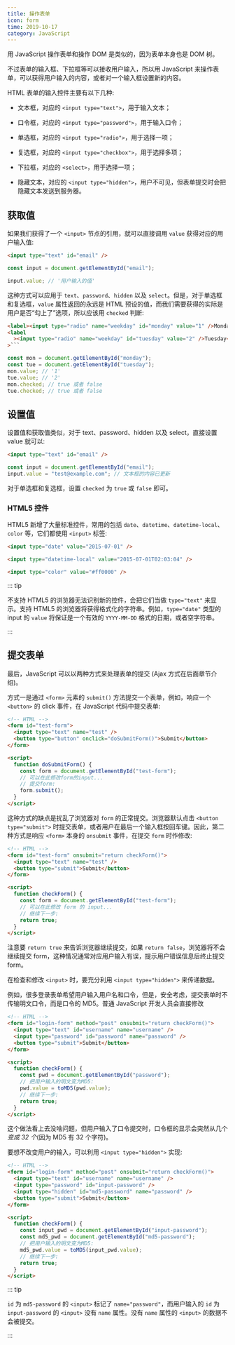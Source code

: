 ```yaml
---
title: 操作表单
icon: form
time: 2019-10-17
category: JavaScript
---
```


用 JavaScript 操作表单和操作 DOM 是类似的，因为表单本身也是 DOM 树。

不过表单的输入框、下拉框等可以接收用户输入，所以用 JavaScript 来操作表单，可以获得用户输入的内容，或者对一个输入框设置新的内容。

<!-- more -->

HTML 表单的输入控件主要有以下几种:

- 文本框，对应的 `<input type="text">`，用于输入文本；

- 口令框，对应的 `<input type="password">`，用于输入口令；

- 单选框，对应的 `<input type="radio">`，用于选择一项；

- 复选框，对应的 `<input type="checkbox">`，用于选择多项；

- 下拉框，对应的 `<select>`，用于选择一项；

- 隐藏文本，对应的 `<input type="hidden">`，用户不可见，但表单提交时会把隐藏文本发送到服务器。

## 获取值

如果我们获得了一个 `<input>` 节点的引用，就可以直接调用 `value` 获得对应的用户输入值:

```html
<input type="text" id="email" />
```

```js
const input = document.getElementById("email");

input.value; // '用户输入的值'
```

这种方式可以应用于 `text`、`password`、`hidden` 以及 `select`。但是，对于单选框和复选框，`value` 属性返回的永远是 HTML 预设的值，而我们需要获得的实际是用户是否“勾上了”选项，所以应该用 `checked` 判断:

````html
<label><input type="radio" name="weekday" id="monday" value="1" />Monday</label>
<label
  ><input type="radio" name="weekday" id="tuesday" value="2" />Tuesday</label
>```
````

```js
const mon = document.getElementById("monday");
const tue = document.getElementById("tuesday");
mon.value; // '1'
tue.value; // '2'
mon.checked; // true 或者 false
tue.checked; // true 或者 false
```

## 设置值

设置值和获取值类似，对于 text、password、hidden 以及 select，直接设置 value 就可以:

```html
<input type="text" id="email" />
```

```js
const input = document.getElementById("email");
input.value = "test@example.com"; // 文本框的内容已更新
```

对于单选框和复选框，设置 `checked` 为 `true` 或 `false` 即可。

### HTML5 控件

HTML5 新增了大量标准控件，常用的包括 `date`、`datetime`、`datetime-local`、`color` 等，它们都使用 `<input>` 标签:

```html
<input type="date" value="2015-07-01" />
```

```html
<input type="datetime-local" value="2015-07-01T02:03:04" />
```

```html
<input type="color" value="#ff0000" />
```

::: tip

不支持 HTML5 的浏览器无法识别新的控件，会把它们当做 `type="text"` 来显示。支持 HTML5 的浏览器将获得格式化的字符串。例如，`type="date"` 类型的 input 的 `value` 将保证是一个有效的 `YYYY-MM-DD` 格式的日期，或者空字符串。

:::

## 提交表单

最后，JavaScript 可以以两种方式来处理表单的提交 (Ajax 方式在后面章节介绍)。

方式一是通过 `<form>` 元素的 `submit()` 方法提交一个表单，例如，响应一个 `<button>` 的 click 事件，在 JavaScript 代码中提交表单:

```html
<!-- HTML -->
<form id="test-form">
  <input type="text" name="test" />
  <button type="button" onclick="doSubmitForm()">Submit</button>
</form>

<script>
  function doSubmitForm() {
    const form = document.getElementById("test-form");
    // 可以在此修改form的input...
    // 提交form:
    form.submit();
  }
</script>
```

这种方式的缺点是扰乱了浏览器对 `form` 的正常提交。浏览器默认点击 `<button type="submit">` 时提交表单，或者用户在最后一个输入框按回车键。因此，第二种方式是响应 `<form>` 本身的 `onsubmit` 事件，在提交 `form` 时作修改:

```html
<!-- HTML -->
<form id="test-form" onsubmit="return checkForm()">
  <input type="text" name="test" />
  <button type="submit">Submit</button>
</form>

<script>
  function checkForm() {
    const form = document.getElementById("test-form");
    // 可以在此修改 form 的 input...
    // 继续下一步:
    return true;
  }
</script>
```

注意要 `return true` 来告诉浏览器继续提交，如果 `return false`，浏览器将不会继续提交 form，这种情况通常对应用户输入有误，提示用户错误信息后终止提交 form。

在检查和修改 `<input>` 时，要充分利用 `<input type="hidden">` 来传递数据。

例如，很多登录表单希望用户输入用户名和口令，但是，安全考虑，提交表单时不传输明文口令，而是口令的 MD5。普通 JavaScript 开发人员会直接修改

```html
<!-- HTML -->
<form id="login-form" method="post" onsubmit="return checkForm()">
  <input type="text" id="username" name="username" />
  <input type="password" id="password" name="password" />
  <button type="submit">Submit</button>
</form>

<script>
  function checkForm() {
    const pwd = document.getElementById("password");
    // 把用户输入的明文变为MD5:
    pwd.value = toMD5(pwd.value);
    // 继续下一步:
    return true;
  }
</script>
```

这个做法看上去没啥问题，但用户输入了口令提交时，口令框的显示会突然从几个*变成 32 个*(因为 MD5 有 32 个字符)。

要想不改变用户的输入，可以利用 `<input type="hidden">` 实现:

```html
<!-- HTML -->
<form id="login-form" method="post" onsubmit="return checkForm()">
  <input type="text" id="username" name="username" />
  <input type="password" id="input-password" />
  <input type="hidden" id="md5-password" name="password" />
  <button type="submit">Submit</button>
</form>

<script>
  function checkForm() {
    const input_pwd = document.getElementById("input-password");
    const md5_pwd = document.getElementById("md5-password");
    // 把用户输入的明文变为MD5:
    md5_pwd.value = toMD5(input_pwd.value);
    // 继续下一步:
    return true;
  }
</script>
```

::: tip

`id` 为 `md5-password` 的 `<input>` 标记了 `name="password"`，而用户输入的 `id` 为 `input-password` 的 `<input>` 没有 `name` 属性。没有 `name` 属性的 `<input>` 的数据不会被提交。

:::
